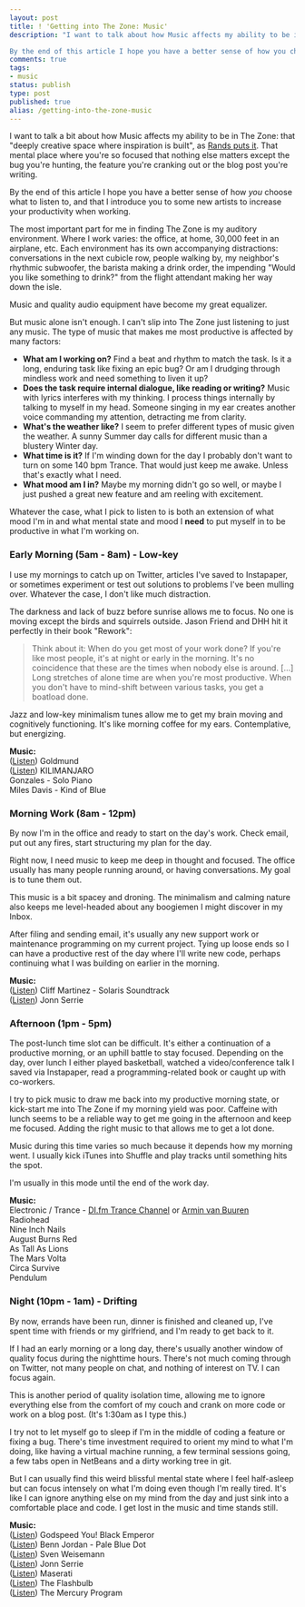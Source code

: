 ```yaml
---
layout: post
title: ! 'Getting into The Zone: Music'
description: "I want to talk about how Music affects my ability to be in The Zone: that \"deeply creative space where inspiration is built\", as Rands puts it. That mental place where you're so focused that nothing else matters except the bug you're hunting, the feature you're cranking out or the blog post you're writing.

By the end of this article I hope you have a better sense of how you choose what to listen to, and that I introduce you to some new artists to increase your productivity when working."
comments: true
tags:
- music
status: publish
type: post
published: true
alias: /getting-into-the-zone-music
---
```

I want to talk a bit about how Music affects my ability to be in The Zone: that "deeply creative space where inspiration is built", as [Rands puts it](http://randsinrepose.com/archives/a-nerd-in-a-cave/). That mental place where you're so focused that nothing else matters except the bug you're hunting, the feature you're cranking out or the blog post you're writing.

By the end of this article I hope you have a better sense of how *you* choose what to listen to, and that I introduce you to some new artists to increase your productivity when working.

The most important part for me in finding The Zone is my auditory environment. Where I work varies: the office, at home, 30,000 feet in an airplane, etc. Each environment has its own accompanying distractions: conversations in the next cubicle row, people walking by, my neighbor's rhythmic subwoofer, the barista making a drink order, the impending "Would you like something to drink?" from the flight attendant making her way down the isle.

Music and quality audio equipment have become my great equalizer.

But music alone isn't enough. I can't slip into The Zone just listening to just any music. The type of music that makes me most productive is affected by many factors:

-   **What am I working on?** Find a beat and rhythm to match the task. Is it a long, enduring task like fixing an epic bug? Or am I drudging through mindless work and need something to liven it up?
-   **Does the task require internal dialogue, like reading or writing?** Music with lyrics interferes with my thinking. I process things internally by talking to myself in my head. Someone singing in my ear creates another voice commanding my attention, detracting me from clarity.
-   **What's the weather like?** I seem to prefer different types of music given the weather. A sunny Summer day calls for different music than a blustery Winter day.
-   **What time is it?** If I'm winding down for the day I probably don't want to turn on some 140 bpm Trance. That would just keep me awake. Unless that's exactly what I need.
-   **What mood am I in?** Maybe my morning didn't go so well, or maybe I just pushed a great new feature and am reeling with excitement.

Whatever the case, what I pick to listen to is both an extension of what mood I'm in and what mental state and mood I **need** to put myself in to be productive in what I'm working on.

### Early Morning (5am - 8am) - Low-key

I use my mornings to catch up on Twitter, articles I've saved to Instapaper, or sometimes experiment or test out solutions to problems I've been mulling over. Whatever the case, I don't like much distraction.

The darkness and lack of buzz before sunrise allows me to focus. No one is moving except the birds and squirrels outside. Jason Friend and DHH hit it perfectly in their book "Rework":

> Think about it: When do you get most of your work done? If you're like most people, it's at night or early in the morning. It's no coincidence that these are the times when nobody else is around. [&hellip;] Long stretches of alone time are when you're most productive. When you don't have to mind-shift between various tasks, you get a boatload done.

Jazz and low-key minimalism tunes allow me to get my brain moving and cognitively functioning. It's like morning coffee for my ears. Contemplative, but energizing.

**Music:**  
([Listen](http://store.unseen-music.com/album/eingya)) Goldmund  
([Listen](http://kilimanjaro.bandcamp.com/album/ep-two)) KILIMANJARO  
Gonzales - Solo Piano  
Miles Davis - Kind of Blue

### Morning Work (8am - 12pm)

By now I'm in the office and ready to start on the day's work. Check email, put out any fires, start structuring my plan for the day.

Right now, I need music to keep me deep in thought and focused. The office usually has many people running around, or having conversations. My goal is to tune them out.

This music is a bit spacey and droning. The minimalism and calming nature also keeps me level-headed about any boogiemen I might discover in my Inbox.

After filing and sending email, it's usually any new support work or maintenance programming on my current project. Tying up loose ends so I can have a productive rest of the day where I'll write new code, perhaps continuing what I was building on earlier in the morning.

**Music:**  
([Listen](http://www.youtube.com/watch?v=S5Qw9ANrbIg)) Cliff Martinez - Solaris Soundtrack  
([Listen](http://www.youtube.com/watch?v=Nwudva0_ULo)) Jonn Serrie

### Afternoon (1pm - 5pm)

The post-lunch time slot can be difficult. It's either a continuation of a productive morning, or an uphill battle to stay focused. Depending on the day, over lunch I either played basketball, watched a video/conference talk I saved via Instapaper, read a programming-related book or caught up with co-workers.

I try to pick music to draw me back into my productive morning state, or kick-start me into The Zone if my morning yield was poor. Caffeine with lunch seems to be a reliable way to get me going in the afternoon and keep me focused. Adding the right music to that allows me to get a lot done.

Music during this time varies so much because it depends how my morning went. I usually kick iTunes into Shuffle and play tracks until something hits the spot.

I'm usually in this mode until the end of the work day.

**Music:**  
Electronic / Trance - [DI.fm Trance Channel](http://www.di.fm/trance/) or [Armin van Buuren](http://www.astateoftrance.com/)  
Radiohead  
Nine Inch Nails  
August Burns Red  
As Tall As Lions  
The Mars Volta  
Circa Survive  
Pendulum

### Night (10pm - 1am) - Drifting

By now, errands have been run, dinner is finished and cleaned up, I've spent time with friends or my girlfriend, and I'm ready to get back to it.

If I had an early morning or a long day, there's usually another window of quality focus during the nighttime hours. There's not much coming through on Twitter, not many people on chat, and nothing of interest on TV. I can focus again.

This is another period of quality isolation time, allowing me to ignore everything else from the comfort of my couch and crank on more code or work on a blog post. (It's 1:30am as I type this.)

I try not to let myself go to sleep if I'm in the middle of coding a feature or fixing a bug. There's time investment required to orient my mind to what I'm doing, like having a virtual machine running, a few terminal sessions going, a few tabs open in NetBeans and a dirty working tree in git.

But I can usually find this weird blissful mental state where I feel half-asleep but can focus intensely on what I'm doing even though I'm really tired. It's like I can ignore anything else on my mind from the day and just sink into a comfortable place and code. I get lost in the music and time stands still.

**Music:**  
([Listen](http://www.youtube.com/watch?v=PZwQeZh6rP0)) Godspeed You! Black Emperor  
([Listen](http://bennjordan.bandcamp.com/album/pale-blue-dot)) Benn Jordan - Pale Blue Dot  
([Listen](http://www.youtube.com/watch?v=wZWo8g5sAkY)) Sven Weisemann  
([Listen](http://www.youtube.com/watch?v=Nwudva0_ULo)) Jonn Serrie  
([Listen](http://www.youtube.com/watch?v=lasRLdZYTtk)) Maserati  
([Listen](http://theflashbulb.bandcamp.com/album/soundtrack-to-a-vacant-life)) The Flashbulb  
([Listen](https://myspace.com/themercuryprogram)) The Mercury Program
